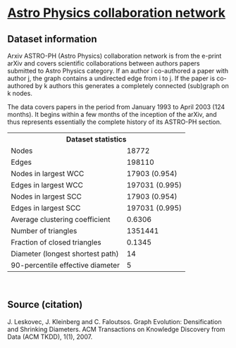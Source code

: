 # [Astro Physics collaboration network](https://snap.stanford.edu/data/ca-AstroPh.html)

## Dataset information

Arxiv ASTRO-PH (Astro Physics) collaboration network is from the e-print arXiv and covers scientific collaborations between authors papers submitted to Astro Physics category. If an author i co-authored a paper with author j, the graph contains a undirected edge from i to j. If the paper is co-authored by k authors this generates a completely connected (sub)graph on k nodes.

The data covers papers in the period from January 1993 to April 2003 (124 months). It begins within a few months of the inception of the arXiv, and thus represents essentially the complete history of its ASTRO-PH section.

<table id="datatab" summary="Dataset statistics">
<tr> <th colspan="2">Dataset statistics</th> </tr>
<tr><td>Nodes</td> <td>18772</td></tr>
<tr><td>Edges</td> <td>198110</td></tr>
<tr><td>Nodes in largest WCC</td> <td>17903 (0.954)</td></tr>
<tr><td>Edges in largest WCC</td> <td>197031 (0.995)</td></tr>
<tr><td>Nodes in largest SCC</td> <td>17903 (0.954)</td></tr>
<tr><td>Edges in largest SCC</td> <td>197031 (0.995)</td></tr>
<tr><td>Average clustering coefficient</td> <td>0.6306</td></tr>
<tr><td>Number of triangles</td> <td>1351441</td></tr>
<tr><td>Fraction of closed triangles</td> <td>0.1345</td></tr>
<tr><td>Diameter (longest shortest path)</td> <td>14</td></tr>
<tr><td>90-percentile effective diameter</td> <td>5</td></tr>
</table>
<br />

## Source (citation)

J. Leskovec, J. Kleinberg and C. Faloutsos. Graph Evolution: Densification and Shrinking Diameters. ACM Transactions on Knowledge Discovery from Data (ACM TKDD), 1(1), 2007.